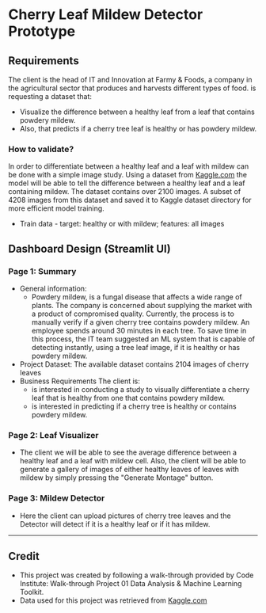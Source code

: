 # Cherry Leaf Mildew Detector Prototype

## Requirements

The client is the head of IT and Innovation at Farmy & Foods, a company in the agricultural sector that produces and harvests different types of food. is requesting a dataset that:

* Visualize the difference between a healthy leaf from a leaf that contains powdery mildew.
* Also, that predicts if a cherry tree leaf is healthy or has powdery mildew.

### How to validate?

In order to differentiate between a healthy leaf and a leaf with mildew can be done with a simple image study.
Using a dataset from [Kaggle.com](https://www.kaggle.com/datasets/codeinstitute/cherry-leaves) the model will be able to tell the difference between a healthy leaf and a leaf containing mildew. The dataset contains over 2100 images. A subset of 4208 images from this dataset and saved it to Kaggle dataset directory for more efficient model training.

* Train data - target: healthy or with mildew; features: all images

## Dashboard Design (Streamlit UI)

### Page 1: Summary

* General information:
  * Powdery mildew, is a fungal disease that affects a wide range of plants.
The company is concerned about supplying the market with a product of compromised quality.
Currently, the process is to manually verify if a given cherry tree contains powdery mildew. An employee spends around 30 minutes in each tree. To save time in this process, the IT team suggested an ML system that is capable of detecting instantly, using a tree leaf image, if it is healthy or has powdery mildew.
* Project Dataset:
The available dataset contains 2104 images of cherry leaves
* Business Requirements
The client is:
  * is interested in conducting a study to visually differentiate a cherry leaf that is healthy from one that contains powdery mildew.
  * is interested in predicting if a cherry tree is healthy or contains powdery mildew.

### Page 2: Leaf Visualizer

* The client we will be able to see the average difference between a healthy leaf and a leaf with mildew cell. Also, the client will be able to generate a gallery of images of either healthy leaves of leaves with mildew by simply pressing the "Generate Montage" button.

### Page 3: Mildew Detector

* Here the client can upload pictures of cherry tree leaves and the Detector will detect if it is a healthy leaf or if it has mildew.

<hr>

## Credit

* This project was created by following a walk-through provided by Code Institute: Walk-through Project 01 Data Analysis & Machine Learning Toolkit.
* Data used for this project was retrieved from [Kaggle.com](https://www.kaggle.com/datasets/codeinstitute/cherry-leaves)
